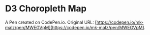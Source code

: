 # D3 Choropleth Map

A Pen created on CodePen.io. Original URL: [https://codepen.io/mk-malz/pen/MWEGVpM](https://codepen.io/mk-malz/pen/MWEGVpM).


